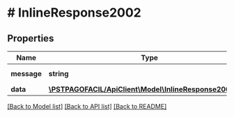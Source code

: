 # # InlineResponse2002

## Properties

Name | Type | Description | Notes
------------ | ------------- | ------------- | -------------
**message** | **string** | Mensaje de respuesta | [optional] 
**data** | [**\PSTPAGOFACIL/ApiClient\Model\InlineResponse2002Data**](InlineResponse2002Data.md) |  | [optional] 

[[Back to Model list]](../../README.md#documentation-for-models) [[Back to API list]](../../README.md#documentation-for-api-endpoints) [[Back to README]](../../README.md)



